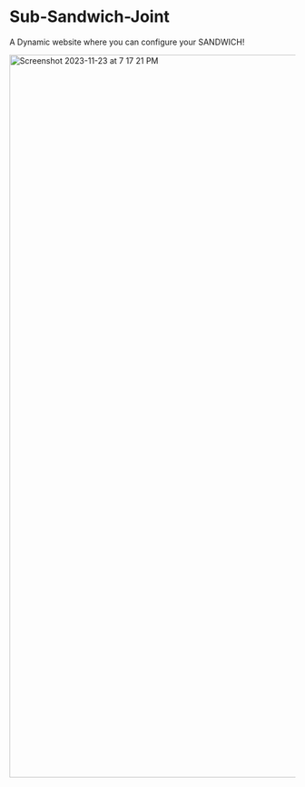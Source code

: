 # Sub-Sandwich-Joint

A Dynamic website where you can configure your SANDWICH!

<img width="1271" alt="Screenshot 2023-11-23 at 7 17 21 PM" src="https://github.com/KishanBapodra/sub-sandwich-joint/assets/60054955/d807c7b8-79fa-4466-ac8b-9695754a8503">
